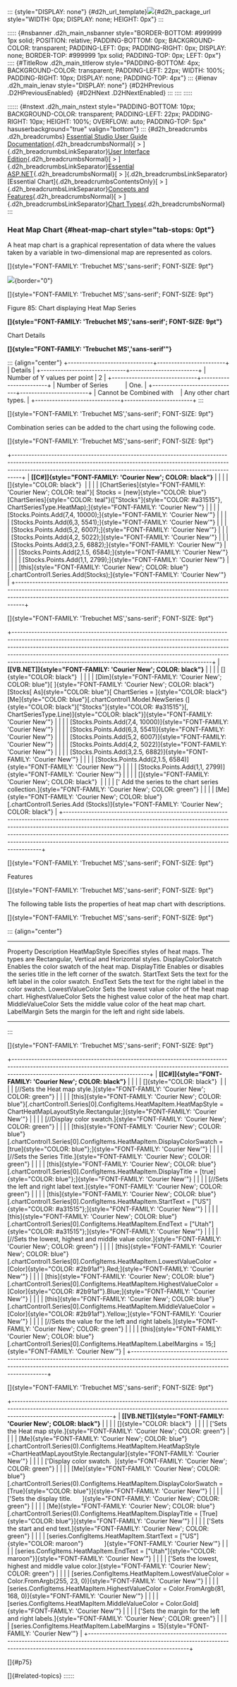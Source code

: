 ::: {style="DISPLAY: none"}
[](ms-xhelp:///?Id=d2h_url_template){#d2h_url_template}![](!package_url!){#d2h_package_url style="WIDTH: 0px; DISPLAY: none; HEIGHT: 0px"}
:::

::::: {#nsbanner .d2h_main_nsbanner style="BORDER-BOTTOM: #999999 1px solid; POSITION: relative; PADDING-BOTTOM: 0px; BACKGROUND-COLOR: transparent; PADDING-LEFT: 0px; PADDING-RIGHT: 0px; DISPLAY: none; BORDER-TOP: #999999 1px solid; PADDING-TOP: 0px; LEFT: 0px"}
:::: {#TitleRow .d2h_main_titlerow style="PADDING-BOTTOM: 4px; BACKGROUND-COLOR: transparent; PADDING-LEFT: 22px; WIDTH: 100%; PADDING-RIGHT: 10px; DISPLAY: none; PADDING-TOP: 4px"}
::: {#ienav .d2h_main_ienav style="DISPLAY: none"}
[](ms-xhelp:///?Id=e95c92cc-4e4c-405a-a7bb-13bac10963c3){#D2HPrevious .D2HPreviousEnabled}  [](ms-xhelp:///?Id=032e4bce-83b0-4763-b62d-ca74096d062e){#D2HNext .D2HNextEnabled}
:::
::::
:::::

:::::: {#nstext .d2h_main_nstext style="PADDING-BOTTOM: 10px; BACKGROUND-COLOR: transparent; PADDING-LEFT: 22px; PADDING-RIGHT: 10px; HEIGHT: 100%; OVERFLOW: auto; PADDING-TOP: 5px" hasuserbackground="true" valign="bottom"}
::: {#d2h_breadcrumbs .d2h_breadcrumbs}
[Essential Studio User Guide Documentation](ms-xhelp:///?Id=12457748-09e3-4d74-a240-8e049cedf030){.d2h_breadcrumbsNormal}[ \> ]{.d2h_breadcrumbsLinkSeparator}[User Interface Edition](ms-xhelp:///?Id=c29296b7-531c-413b-a0ec-488ca1f7f669){.d2h_breadcrumbsNormal}[ \> ]{.d2h_breadcrumbsLinkSeparator}[Essential ASP.NET](ms-xhelp:///?Id=25c35330-c127-4dad-9a92-ed79dc7261a6){.d2h_breadcrumbsNormal}[ \> ]{.d2h_breadcrumbsLinkSeparator}[Essential Chart]{.d2h_breadcrumbsContentsOnly}[ \> ]{.d2h_breadcrumbsLinkSeparator}[Concepts and Features](ms-xhelp:///?Id=100687ce-82f2-4424-9d16-0949ea76cf15){.d2h_breadcrumbsNormal}[ \> ]{.d2h_breadcrumbsLinkSeparator}[Chart Types](ms-xhelp:///?Id=872a1bee-6f8a-4946-ae0b-0a36ce9e5ea7){.d2h_breadcrumbsNormal}
:::

### Heat Map Chart {#heat-map-chart style="tab-stops: 0pt"}

A heat map chart is a graphical representation of data where the values taken by a variable in two-dimensional map are represented as colors.

[]{style="FONT-FAMILY: 'Trebuchet MS','sans-serif'; FONT-SIZE: 9pt"} 

![](ImagesExt/image64_88.jpg){border="0"}

[]{style="FONT-FAMILY: 'Trebuchet MS','sans-serif'; FONT-SIZE: 9pt"} 

Figure 85: Chart displaying Heat Map Series

**[]{style="FONT-FAMILY: 'Trebuchet MS','sans-serif'; FONT-SIZE: 9pt"}** 

Chart Details

**[]{style="FONT-FAMILY: 'Trebuchet MS','sans-serif'"}** 

::: {align="center"}
+------------------------------+------------------------+
| Details                                               |
+------------------------------+------------------------+
| Number of Y values per point | 2                      |
+------------------------------+------------------------+
| Number of Series             | One.                   |
+------------------------------+------------------------+
| Cannot be Combined with      | Any other chart types. |
+------------------------------+------------------------+
:::

[]{style="FONT-FAMILY: 'Trebuchet MS','sans-serif'; FONT-SIZE: 9pt"} 

Combination series can be added to the chart using the following code.

[]{style="FONT-FAMILY: 'Trebuchet MS','sans-serif'; FONT-SIZE: 9pt"} 

+---------------------------------------------------------------------------------------------------------------------------------------------------------------------------------------------------------------------------------------------+
| **[\[C#\]]{style="FONT-FAMILY: 'Courier New'; COLOR: black"}**                                                                                                                                                                              |
|                                                                                                                                                                                                                                             |
| []{style="COLOR: black"}                                                                                                                                                                                                                    |
|                                                                                                                                                                                                                                             |
| [ChartSeries]{style="FONT-FAMILY: 'Courier New'; COLOR: teal"}[ Stocks = [new]{style="COLOR: blue"} [ChartSeries]{style="COLOR: teal"}([\"Stocks\"]{style="COLOR: #a31515"}, ChartSeriesType.HeatMap);]{style="FONT-FAMILY: 'Courier New'"} |
|                                                                                                                                                                                                                                             |
| [Stocks.Points.Add(7,4, 10000);]{style="FONT-FAMILY: 'Courier New'"}                                                                                                                                                                        |
|                                                                                                                                                                                                                                             |
| [Stocks.Points.Add(6,3, 5541);]{style="FONT-FAMILY: 'Courier New'"}                                                                                                                                                                         |
|                                                                                                                                                                                                                                             |
| [Stocks.Points.Add(5,2, 6007);]{style="FONT-FAMILY: 'Courier New'"}                                                                                                                                                                         |
|                                                                                                                                                                                                                                             |
| [Stocks.Points.Add(4,2, 5022);]{style="FONT-FAMILY: 'Courier New'"}                                                                                                                                                                         |
|                                                                                                                                                                                                                                             |
| [Stocks.Points.Add(3,2.5, 6882);]{style="FONT-FAMILY: 'Courier New'"}                                                                                                                                                                       |
|                                                                                                                                                                                                                                             |
| [Stocks.Points.Add(2,1.5, 6584);]{style="FONT-FAMILY: 'Courier New'"}                                                                                                                                                                       |
|                                                                                                                                                                                                                                             |
| [Stocks.Points.Add(1,1, 2799);]{style="FONT-FAMILY: 'Courier New'"}                                                                                                                                                                         |
|                                                                                                                                                                                                                                             |
| [this]{style="FONT-FAMILY: 'Courier New'; COLOR: blue"}[.chartControl1.Series.Add(Stocks);]{style="FONT-FAMILY: 'Courier New'"}                                                                                                             |
+---------------------------------------------------------------------------------------------------------------------------------------------------------------------------------------------------------------------------------------------+

[]{style="FONT-FAMILY: 'Trebuchet MS','sans-serif'; FONT-SIZE: 9pt"} 

+----------------------------------------------------------------------------------------------------------------------------------------------------------------------------------------------------------------------------------------------------------------------------------------------------------------------------------------------------------------------------------------------+
| **[\[VB.NET\]]{style="FONT-FAMILY: 'Courier New'; COLOR: black"}**                                                                                                                                                                                                                                                                                                                           |
|                                                                                                                                                                                                                                                                                                                                                                                              |
| []{style="COLOR: black"}                                                                                                                                                                                                                                                                                                                                                                     |
|                                                                                                                                                                                                                                                                                                                                                                                              |
| [Dim]{style="FONT-FAMILY: 'Courier New'; COLOR: blue"}[ ]{style="FONT-FAMILY: 'Courier New'; COLOR: black"}[Stocks[ As]{style="COLOR: blue"}[ ChartSeries = ]{style="COLOR: black"}[Me]{style="COLOR: blue"}[.chartControl1.Model.NewSeries (]{style="COLOR: black"}[\"Stocks\"]{style="COLOR: #a31515"}[, ChartSeriesType.Line)]{style="COLOR: black"}]{style="FONT-FAMILY: 'Courier New'"} |
|                                                                                                                                                                                                                                                                                                                                                                                              |
| [Stocks.Points.Add(7,4, 10000)]{style="FONT-FAMILY: 'Courier New'"}                                                                                                                                                                                                                                                                                                                          |
|                                                                                                                                                                                                                                                                                                                                                                                              |
| [Stocks.Points.Add(6,3, 5541)]{style="FONT-FAMILY: 'Courier New'"}                                                                                                                                                                                                                                                                                                                           |
|                                                                                                                                                                                                                                                                                                                                                                                              |
| [Stocks.Points.Add(5,2, 6007)]{style="FONT-FAMILY: 'Courier New'"}                                                                                                                                                                                                                                                                                                                           |
|                                                                                                                                                                                                                                                                                                                                                                                              |
| [Stocks.Points.Add(4,2, 5022)]{style="FONT-FAMILY: 'Courier New'"}                                                                                                                                                                                                                                                                                                                           |
|                                                                                                                                                                                                                                                                                                                                                                                              |
| [Stocks.Points.Add(3,2.5, 6882)]{style="FONT-FAMILY: 'Courier New'"}                                                                                                                                                                                                                                                                                                                         |
|                                                                                                                                                                                                                                                                                                                                                                                              |
| [Stocks.Points.Add(2,1.5, 6584)]{style="FONT-FAMILY: 'Courier New'"}                                                                                                                                                                                                                                                                                                                         |
|                                                                                                                                                                                                                                                                                                                                                                                              |
| [Stocks.Points.Add(1,1, 2799)]{style="FONT-FAMILY: 'Courier New'"}                                                                                                                                                                                                                                                                                                                           |
|                                                                                                                                                                                                                                                                                                                                                                                              |
| []{style="FONT-FAMILY: 'Courier New'; COLOR: black"}                                                                                                                                                                                                                                                                                                                                         |
|                                                                                                                                                                                                                                                                                                                                                                                              |
| [\' Add the series to the chart series collection.]{style="FONT-FAMILY: 'Courier New'; COLOR: green"}                                                                                                                                                                                                                                                                                        |
|                                                                                                                                                                                                                                                                                                                                                                                              |
| [Me]{style="FONT-FAMILY: 'Courier New'; COLOR: blue"}[.chartControl1.Series.Add (Stocks)]{style="FONT-FAMILY: 'Courier New'; COLOR: black"}                                                                                                                                                                                                                                                  |
+----------------------------------------------------------------------------------------------------------------------------------------------------------------------------------------------------------------------------------------------------------------------------------------------------------------------------------------------------------------------------------------------+

[]{style="FONT-FAMILY: 'Trebuchet MS','sans-serif'; FONT-SIZE: 9pt"} 

Features

[]{style="FONT-FAMILY: 'Trebuchet MS','sans-serif'; FONT-SIZE: 9pt"} 

The following table lists the properties of heat map chart with descriptions.

[]{style="FONT-FAMILY: 'Trebuchet MS','sans-serif'; FONT-SIZE: 9pt"} 

::: {align="center"}
  -------------------- -------------------------------------------------------------------------------------------
  Property             Description
  HeatMapStyle         Specifies styles of heat maps. The types are Rectangular, Vertical and Horizontal styles.
  DisplayColorSwatch   Enables the color swatch of the heat map.
  DisplayTitle         Enables or disables the series title in the left corner of the swatch.
  StartText            Sets the text for the left label in the color swatch.
  EndText              Sets the text for the right label in the color swatch.
  LowestValueColor     Sets the lowest value color of the heat map chart.
  HighestValueColor    Sets the highest value color of the heat map chart.
  MiddleValueColor     Sets the middle value color of the heat map chart.
  LabelMargin          Sets the margin for the left and right side labels.
  -------------------- -------------------------------------------------------------------------------------------
:::

[]{style="FONT-FAMILY: 'Trebuchet MS','sans-serif'; FONT-SIZE: 9pt"} 

+------------------------------------------------------------------------------------------------------------------------------------------------------------------------------------------------------------+
| **[\[C#\]]{style="FONT-FAMILY: 'Courier New'; COLOR: black"}**                                                                                                                                             |
|                                                                                                                                                                                                            |
| []{style="COLOR: black"}                                                                                                                                                                                   |
|                                                                                                                                                                                                            |
| [//Sets the Heat map style.]{style="FONT-FAMILY: 'Courier New'; COLOR: green"}                                                                                                                             |
|                                                                                                                                                                                                            |
| [this]{style="FONT-FAMILY: 'Courier New'; COLOR: blue"}[.chartControl1.Series\[0\].ConfigItems.HeatMapItem.HeatMapStyle = ChartHeatMapLayoutStyle.Rectangular;]{style="FONT-FAMILY: 'Courier New'"}        |
|                                                                                                                                                                                                            |
| [//Display color swatch.]{style="FONT-FAMILY: 'Courier New'; COLOR: green"}                                                                                                                                |
|                                                                                                                                                                                                            |
| [this]{style="FONT-FAMILY: 'Courier New'; COLOR: blue"}[.chartControl1.Series\[0\].ConfigItems.HeatMapItem.DisplayColorSwatch = [true]{style="COLOR: blue"};]{style="FONT-FAMILY: 'Courier New'"}          |
|                                                                                                                                                                                                            |
| [//Sets the Series Title.]{style="FONT-FAMILY: 'Courier New'; COLOR: green"}                                                                                                                               |
|                                                                                                                                                                                                            |
| [this]{style="FONT-FAMILY: 'Courier New'; COLOR: blue"}[.chartControl1.Series\[0\].ConfigItems.HeatMapItem.DisplayTitle = [true]{style="COLOR: blue"};]{style="FONT-FAMILY: 'Courier New'"}                |
|                                                                                                                                                                                                            |
| [//Sets the left and right label text.]{style="FONT-FAMILY: 'Courier New'; COLOR: green"}                                                                                                                  |
|                                                                                                                                                                                                            |
| [this]{style="FONT-FAMILY: 'Courier New'; COLOR: blue"}[.chartControl1.Series\[0\].ConfigItems.HeatMapItem.StartText = [\"US\"]{style="COLOR: #a31515"};]{style="FONT-FAMILY: 'Courier New'"}              |
|                                                                                                                                                                                                            |
| [this]{style="FONT-FAMILY: 'Courier New'; COLOR: blue"}[.chartControl1.Series\[0\].ConfigItems.HeatMapItem.EndText = [\"Utah\"]{style="COLOR: #a31515"};]{style="FONT-FAMILY: 'Courier New'"}              |
|                                                                                                                                                                                                            |
| [//Sets the lowest, highest and middle value color.]{style="FONT-FAMILY: 'Courier New'; COLOR: green"}                                                                                                     |
|                                                                                                                                                                                                            |
| [this]{style="FONT-FAMILY: 'Courier New'; COLOR: blue"}[.chartControl1.Series\[0\].ConfigItems.HeatMapItem.LowestValueColor = [Color]{style="COLOR: #2b91af"}.Red;]{style="FONT-FAMILY: 'Courier New'"}    |
|                                                                                                                                                                                                            |
| [this]{style="FONT-FAMILY: 'Courier New'; COLOR: blue"}[.chartControl1.Series\[0\].ConfigItems.HeatMapItem.HighestValueColor = [Color]{style="COLOR: #2b91af"}.Blue;]{style="FONT-FAMILY: 'Courier New'"}  |
|                                                                                                                                                                                                            |
| [this]{style="FONT-FAMILY: 'Courier New'; COLOR: blue"}[.chartControl1.Series\[0\].ConfigItems.HeatMapItem.MiddleValueColor = [Color]{style="COLOR: #2b91af"}.Yellow;]{style="FONT-FAMILY: 'Courier New'"} |
|                                                                                                                                                                                                            |
| [//Sets the value for the left and right labels.]{style="FONT-FAMILY: 'Courier New'; COLOR: green"}                                                                                                        |
|                                                                                                                                                                                                            |
| [this]{style="FONT-FAMILY: 'Courier New'; COLOR: blue"}[.chartControl1.Series\[0\].ConfigItems.HeatMapItem.LabelMargins = 15;]{style="FONT-FAMILY: 'Courier New'"}                                         |
+------------------------------------------------------------------------------------------------------------------------------------------------------------------------------------------------------------+

[]{style="FONT-FAMILY: 'Trebuchet MS','sans-serif'; FONT-SIZE: 9pt"} 

+-----------------------------------------------------------------------------------------------------------------------------------------------------------------------------------------------+
| **[\[VB.NET\]]{style="FONT-FAMILY: 'Courier New'; COLOR: black"}**                                                                                                                            |
|                                                                                                                                                                                               |
| []{style="COLOR: black"}                                                                                                                                                                      |
|                                                                                                                                                                                               |
| [\'Sets the Heat map style.]{style="FONT-FAMILY: 'Courier New'; COLOR: green"}                                                                                                                |
|                                                                                                                                                                                               |
| [Me]{style="FONT-FAMILY: 'Courier New'; COLOR: blue"}[.chartControl1.Series(0).ConfigItems.HeatMapItem.HeatMapStyle =ChartHeatMapLayoutStyle.Rectangular]{style="FONT-FAMILY: 'Courier New'"} |
|                                                                                                                                                                                               |
| [\'Display color swatch.  ]{style="FONT-FAMILY: 'Courier New'; COLOR: green"}                                                                                                                 |
|                                                                                                                                                                                               |
| [Me]{style="FONT-FAMILY: 'Courier New'; COLOR: blue"}[.chartControl1.Series(0).ConfigItems.HeatMapItem.DisplayColorSwatch = [True]{style="COLOR: blue"}]{style="FONT-FAMILY: 'Courier New'"}  |
|                                                                                                                                                                                               |
| [\'Sets the display title.      ]{style="FONT-FAMILY: 'Courier New'; COLOR: green"}                                                                                                           |
|                                                                                                                                                                                               |
| [Me]{style="FONT-FAMILY: 'Courier New'; COLOR: blue"}[.chartControl1.Series(0).ConfigItems.HeatMapItem.DisplayTitle = [True]{style="COLOR: blue"}]{style="FONT-FAMILY: 'Courier New'"}        |
|                                                                                                                                                                                               |
| [\'Sets the start and end text.]{style="FONT-FAMILY: 'Courier New'; COLOR: green"}                                                                                                            |
|                                                                                                                                                                                               |
| [series.ConfigItems.HeatMapItem.StartText = [\"US\"]{style="COLOR: maroon"}            ]{style="FONT-FAMILY: 'Courier New'"}                                                                  |
|                                                                                                                                                                                               |
| [series.ConfigItems.HeatMapItem.EndText = [\"Utah\"]{style="COLOR: maroon"}]{style="FONT-FAMILY: 'Courier New'"}                                                                              |
|                                                                                                                                                                                               |
| [\'Sets the lowest, highest and middle value color.]{style="FONT-FAMILY: 'Courier New'; COLOR: green"}                                                                                        |
|                                                                                                                                                                                               |
| [series.ConfigItems.HeatMapItem.LowestValueColor = Color.FromArgb(255, 23, 0)]{style="FONT-FAMILY: 'Courier New'"}                                                                            |
|                                                                                                                                                                                               |
| [series.ConfigItems.HeatMapItem.HighestValueColor = Color.FromArgb(81, 168, 0)]{style="FONT-FAMILY: 'Courier New'"}                                                                           |
|                                                                                                                                                                                               |
| [series.ConfigItems.HeatMapItem.MiddleValueColor = Color.Gold]{style="FONT-FAMILY: 'Courier New'"}                                                                                            |
|                                                                                                                                                                                               |
| [\'Sets the margin for the left and right labels.]{style="FONT-FAMILY: 'Courier New'; COLOR: green"}                                                                                          |
|                                                                                                                                                                                               |
| [series.ConfigItems.HeatMapItem.LabelMargins = 15]{style="FONT-FAMILY: 'Courier New'"}                                                                                                        |
+-----------------------------------------------------------------------------------------------------------------------------------------------------------------------------------------------+

[]{#p75} 

[]{#related-topics}
::::::
